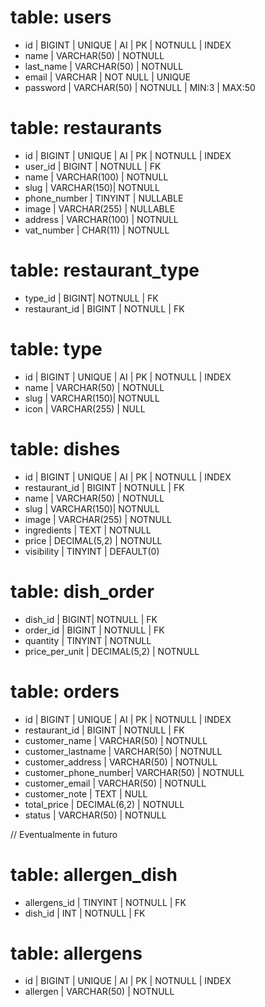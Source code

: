 # table: users

-   id | BIGINT | UNIQUE | AI | PK | NOTNULL | INDEX
-   name | VARCHAR(50) | NOTNULL
-   last_name | VARCHAR(50) | NOTNULL
-   email | VARCHAR | NOT NULL | UNIQUE
-   password | VARCHAR(50) | NOTNULL | MIN:3 | MAX:50

# table: restaurants

-   id | BIGINT | UNIQUE | AI | PK | NOTNULL | INDEX
-   user_id | BIGINT | NOTNULL | FK
-   name | VARCHAR(100) | NOTNULL
-   slug | VARCHAR(150)| NOTNULL
-   phone_number | TINYINT | NULLABLE
-   image | VARCHAR(255) | NULLABLE
-   address | VARCHAR(100) | NOTNULL
-   vat_number | CHAR(11) | NOTNULL

# table: restaurant_type

-   type_id | BIGINT| NOTNULL | FK
-   restaurant_id | BIGINT | NOTNULL | FK

# table: type

-   id | BIGINT | UNIQUE | AI | PK | NOTNULL | INDEX
-   name | VARCHAR(50) | NOTNULL
-   slug | VARCHAR(150)| NOTNULL
-   icon | VARCHAR(255) | NULL

# table: dishes

-   id | BIGINT | UNIQUE | AI | PK | NOTNULL | INDEX
-   restaurant_id | BIGINT | NOTNULL | FK
-   name | VARCHAR(50) | NOTNULL
-   slug | VARCHAR(150)| NOTNULL
-   image | VARCHAR(255) | NOTNULL
-   ingredients | TEXT | NOTNULL
-   price | DECIMAL(5,2) | NOTNULL
-   visibility | TINYINT | DEFAULT(0)

# table: dish_order

-   dish_id | BIGINT| NOTNULL | FK
-   order_id | BIGINT | NOTNULL | FK
-   quantity | TINYINT | NOTNULL
-   price_per_unit | DECIMAL(5,2) | NOTNULL

# table: orders

-   id | BIGINT | UNIQUE | AI | PK | NOTNULL | INDEX
-   restaurant_id | BIGINT | NOTNULL | FK
-   customer_name | VARCHAR(50) | NOTNULL
-   customer_lastname | VARCHAR(50) | NOTNULL
-   customer_address | VARCHAR(50) | NOTNULL
-   customer_phone_number| VARCHAR(50) | NOTNULL
-   customer_email | VARCHAR(50) | NOTNULL
-   customer_note | TEXT | NULL
-   total_price | DECIMAL(6,2) | NOTNULL
-   status | VARCHAR(50) | NOTNULL

// Eventualmente in futuro

# table: allergen_dish

-   allergens_id | TINYINT | NOTNULL | FK
-   dish_id | INT | NOTNULL | FK

# table: allergens

-   id | BIGINT | UNIQUE | AI | PK | NOTNULL | INDEX
-   allergen | VARCHAR(50) | NOTNULL
